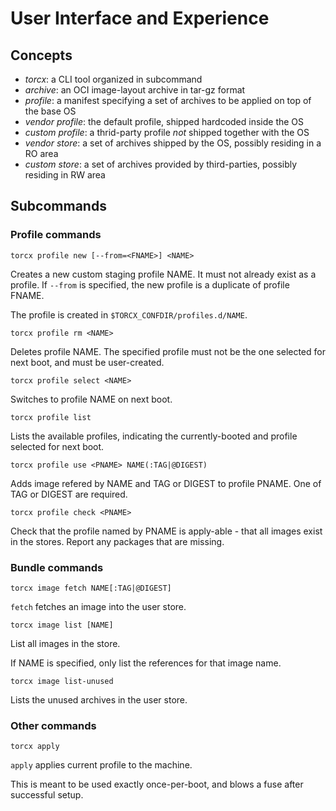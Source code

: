 # User Interface and Experience

## Concepts

 * *torcx*: a CLI tool organized in subcommand
 * *archive*: an OCI image-layout archive in tar-gz format
 * *profile*: a manifest specifying a set of archives to be applied on top of the base OS
 * *vendor profile*: the default profile, shipped hardcoded inside the OS
 * *custom profile*: a thrid-party profile *not* shipped together with the OS
 * *vendor store*: a set of archives shipped by the OS, possibly residing in a RO area
 * *custom store*: a set of archives provided by third-parties, possibly residing in RW area
 

## Subcommands

### Profile commands

```
torcx profile new [--from=<FNAME>] <NAME>
```

Creates a new custom staging profile NAME. It must not already exist as a profile. If 
`--from` is specified, the new profile is a duplicate of profile FNAME.

The profile is created in `$TORCX_CONFDIR/profiles.d/NAME`.

```
torcx profile rm <NAME>
```

Deletes profile NAME. The specified profile must not be the one selected for next boot, and must
be user-created.

```
torcx profile select <NAME>
```

Switches to profile NAME on next boot.

```
torcx profile list
```

Lists the available profiles, indicating the currently-booted and profile selected
for next boot.

```
torcx profile use <PNAME> NAME(:TAG|@DIGEST)
```

Adds image refered by NAME and TAG or DIGEST to profile PNAME. One of TAG or
DIGEST are required.

```
torcx profile check <PNAME>
```

Check that the profile named by PNAME is apply-able - that all images
exist in the stores. Report any packages that are missing.

### Bundle commands

```
torcx image fetch NAME[:TAG|@DIGEST]
```

`fetch` fetches an image into the user store.

```
torcx image list [NAME]
```

List all images in the store.

If NAME is specified, only list the references for that image name.

```
torcx image list-unused
```

Lists the unused archives in the user store.

### Other commands

```
torcx apply
```

`apply` applies current profile to the machine.

This is meant to be used exactly once-per-boot, and blows a fuse after successful setup.

